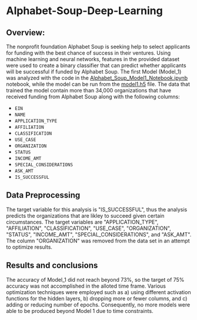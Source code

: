 # Alphabet-Soup-Deep-Learning

## Overview:

The nonprofit foundation Alphabet Soup is seeking help to select applicants for funding with the best chance of success in their ventures. Using machine learning and neural networks, features in the provided dataset were used to create a binary classifier that can predict whether applicants will be successful if funded by Alphabet Soup. The first Model (Model_1) was analyzed with the code in the [Alphabet_Soup_Model1_Notebook.ipynb](https://github.com/adampaganini/Alphabet-Soup-Deep-Learning/blob/main/Model_1/Alphabet_Soup_Model1_Notebook.ipynb) notebook, while the model can be run from the [model1.h5](https://github.com/adampaganini/Alphabet-Soup-Deep-Learning/blob/main/Model_1/model1.h5) file. The data that trained the model contain more than 34,000 organizations that have received funding from Alphabet Soup along with the following columns:

- `EIN`
- `NAME`
- `APPLICATION_TYPE`
- `AFFILIATION`
- `CLASSIFICATION`
- `USE_CASE`
- `ORGANIZATION`
- `STATUS`
- `INCOME_AMT`
- `SPECIAL_CONSIDERATIONS`
- `ASK_AMT`
- `IS_SUCCESSFUL`

## Data Preprocessing

The target variable for this analysis is "IS_SUCCESSFUL", thus the analysis predicts the organizations that are likley to succeed given certain circumstances. The target variables are "APPLICATION_TYPE", "AFFILIATION", "CLASSIFICATION", "USE_CASE", "ORGANIZATION", "STATUS", "INCOME_AMT", "SPECIAL_CONSIDERATIONS", and "ASK_AMT". The column "ORGANIZATION" was removed from the data set in an attempt to optimize results.

## Results and conclusions

The accuracy of Model_1 did not reach beyond 73%, so the target of 75% accuracy was not accomplished in the alloted time frame. Various optimization techniques were employed such as a) using different activation functions for the hidden layers, b) dropping more or fewer columns, and c) adding or reducing number of epochs.  Consequently, no more models were able to be produced beyond Model 1 due to time constraints. 

